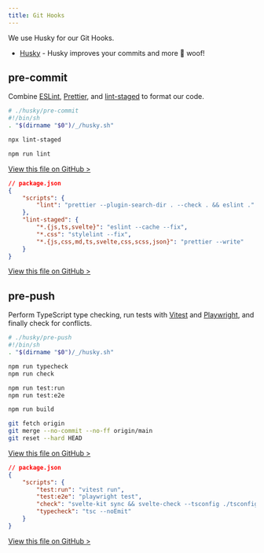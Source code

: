 ```yaml
---
title: Git Hooks
---
```


We use Husky for our Git Hooks.

- [Husky](https://typicode.github.io/husky/#/) - Husky improves your commits and more 🐶 woof!

## pre-commit

Combine [ESLint](https://eslint.org/), [Prettier](https://prettier.io/), and [lint-staged](https://github.com/okonet/lint-staged) to format our code.

```bash
# ./husky/pre-commit
#!/bin/sh
. "$(dirname "$0")/_/husky.sh"

npx lint-staged

npm run lint
```

[View this file on GitHub >](https://github.com/sinProject-Inc/talk/blob/main/.husky/pre-commit)

```json
// package.json
{
	"scripts": {
		"lint": "prettier --plugin-search-dir . --check . && eslint ."
	},
	"lint-staged": {
		"*.{js,ts,svelte}": "eslint --cache --fix",
		"*.css": "stylelint --fix",
		"*.{js,css,md,ts,svelte,css,scss,json}": "prettier --write"
	}
}
```

[View this file on GitHub >](https://github.com/sinProject-Inc/talk/blob/main/package.json)

## pre-push

Perform TypeScript type checking, run tests with [Vitest](https://vitest.dev/) and [Playwright](https://playwright.dev/), and finally check for conflicts.

```bash
# ./husky/pre-push
#!/bin/sh
. "$(dirname "$0")/_/husky.sh"

npm run typecheck
npm run check

npm run test:run
npm run test:e2e

npm run build

git fetch origin
git merge --no-commit --no-ff origin/main
git reset --hard HEAD
```

[View this file on GitHub >](https://github.com/sinProject-Inc/talk/blob/main/.husky/pre-push)

```json
// package.json
{
	"scripts": {
		"test:run": "vitest run",
		"test:e2e": "playwright test",
		"check": "svelte-kit sync && svelte-check --tsconfig ./tsconfig.json",
		"typecheck": "tsc --noEmit"
	}
}
```

[View this file on GitHub >](https://github.com/sinProject-Inc/talk/blob/main/package.json)
